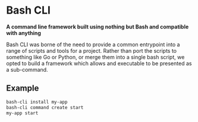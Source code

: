 # Bash CLI
**A command line framework built using nothing but Bash and compatible with anything**

Bash CLI was borne of the need to provide a common entrypoint into a range of scripts
and tools for a project. Rather than port the scripts to something like Go or Python,
or merge them into a single bash script, we opted to build a framework which allows
and executable to be presented as a sub-command.

## Example

```sh
bash-cli install my-app
bash-cli command create start
my-app start
```